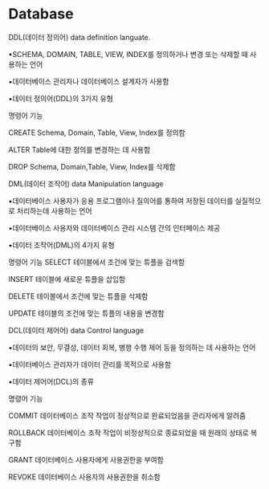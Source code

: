 # Database
DDL(데이터 정의어) data definition languate.


▪SCHEMA, DOMAIN, TABLE, VIEW, INDEX를 정의하거나 변경 또는 삭제할 때 사용하는 언어

▪데이터베이스 관리자나 데이터베이스 설계자가 사용함



▪데이터 정의어(DDL)의 3가지 유형

명령어	기능

CREATE Schema, Domain, Table, View, Index를 정의함

ALTER	Table에 대한 정의를 변경하는 데 사용함

DROP	Schema, Domain,Table, View, Index를 삭제함




DML(데이터 조작어) data Manipulation language

▪데이터베이스 사용자가 응용 프로그램이나 질의어를 통하여 저장된 데이터를 실질적으로 처리하는데 사용하는 언어

▪데이터베이스 사용자와 데이터베이스 관리 시스템 간의 인터페이스 제공



▪데이터 조작어(DML)의 4가지 유형

명령어	기능
SELECT	테이블에서 조건에 맞는 튜플을 검색함

INSERT	테이블에 새로운 튜플을 삽입함

DELETE	테이블에서 조건에 맞는 튜플을 삭제함

UPDATE	테이블의 조건에 맞는 튜플의 내용을 변경함





DCL(데이터 제어어) data Control language

▪데이터의 보안, 무결성, 데이터 회복, 병행 수행 제어 등을 정의하는 데 사용하는 언어

▪데이터베이스 관리자가 데이터 관리를 목적으로 사용함



▪데이터 제어어(DCL)의 종류

명령어	기능

COMMIT	데이터베이스 조작 작업이 정상적으로 완료되었음을 관리자에게 알려줌

ROLLBACK	데이터베이스 조작 작업이 비정상적으로 종료되었을 때 원래의 상태로 복구함

GRANT	데이터베이스 사용자에게 사용권한을 부여함

REVOKE	데이터베이스 사용자의 사용권한을 취소함
